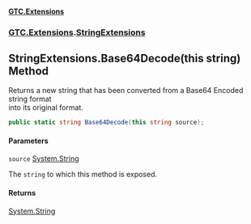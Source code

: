 #### [GTC.Extensions](GTC.Extensions.md 'GTC.Extensions')
### [GTC.Extensions](GTC.Extensions.md#GTC.Extensions 'GTC.Extensions').[StringExtensions](GTC.Extensions.md#GTC.Extensions.StringExtensions 'GTC.Extensions.StringExtensions')

## StringExtensions.Base64Decode(this string) Method

Returns a new string that has been converted from a Base64 Encoded string format  
into its original format.

```csharp
public static string Base64Decode(this string source);
```
#### Parameters

<a name='GTC.Extensions.StringExtensions.Base64Decode(thisstring).source'></a>

`source` [System.String](https://docs.microsoft.com/en-us/dotnet/api/System.String 'System.String')

The `string` to which this method is exposed.

#### Returns
[System.String](https://docs.microsoft.com/en-us/dotnet/api/System.String 'System.String')